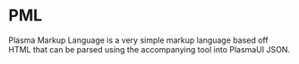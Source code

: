 # PML
Plasma Markup Language is a very simple markup language based off HTML that can be parsed using the accompanying tool into PlasmaUI JSON. 
